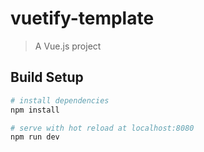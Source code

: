 # vuetify-template

> A Vue.js project

## Build Setup

``` bash
# install dependencies
npm install

# serve with hot reload at localhost:8080
npm run dev
